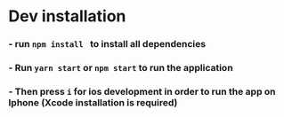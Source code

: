 # Dev installation


### - run `npm install ` to install all dependencies

### - Run `yarn start` or `npm start` to run the application

### - Then press `i` for ios development in order to run the app on Iphone (Xcode installation is required)
